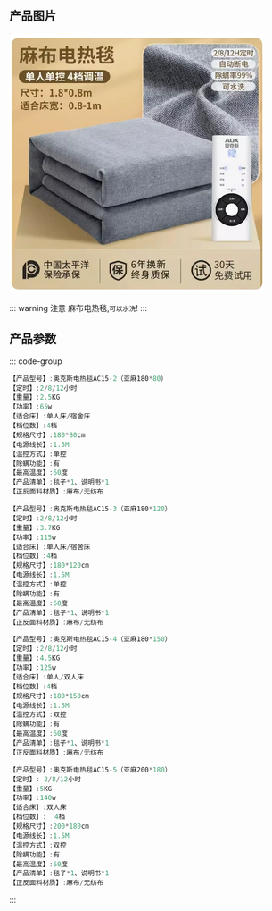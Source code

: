 ## 产品图片

<img src="./img/麻布.png" />

::: warning 注意
麻布电热毯,`可以水洗`!
:::

## 产品参数

::: code-group
```c# [180*80]
【产品型号】:奥克斯电热毯AC15-2（亚麻180*80）
【定时】:2/8/12小时
【重量】:2.5KG
【功率】:65w
【适合床】:单人床/宿舍床
【档位数】:4档
【规格尺寸】:180*80cm
【电源线长】:1.5M
【温控方式】:单控
【除螨功能】:有
【最高温度】:60度
【产品清单】:毯子*1、说明书*1
【正反面料材质】:麻布/无纺布
```

```c# [180*120]
【产品型号】:奥克斯电热毯AC15-3（亚麻180*120）
【定时】:2/8/12小时
【重量】:3.7KG
【功率】:115w
【适合床】:单人床/宿舍床
【档位数】:4档
【规格尺寸】:180*120cm
【电源线长】:1.5M
【温控方式】:单控
【除螨功能】:有
【最高温度】:60度
【产品清单】:毯子*1、说明书*1
【正反面料材质】:麻布/无纺布
```

```c# [180*150]
【产品型号】:奥克斯电热毯AC15-4（亚麻180*150）
【定时】:2/8/12小时
【重量】:4.5KG
【功率】:125w
【适合床】:单人/双人床
【档位数】:4档
【规格尺寸】:180*150cm
【电源线长】:1.5M
【温控方式】:双控
【除螨功能】:有
【最高温度】:60度
【产品清单】:毯子*1、说明书*1
【正反面料材质】:麻布/无纺布
```

```c# [200*180]
【产品型号】:奥克斯电热毯AC15-5（亚麻200*180）
【定时】: 2/8/12小时
【重量】:5KG
【功率】:140w
【适合床】:双人床
【档位数】:	4档
【规格尺寸】:200*180cm
【电源线长】:1.5M
【温控方式】:双控
【除螨功能】:有
【最高温度】:60度
【产品清单】:毯子*1、说明书*1
【正反面料材质】:麻布/无纺布
```

:::

